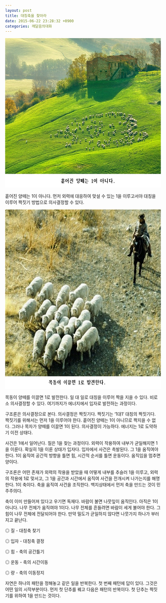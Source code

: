 ```yaml
---
layout: post
title: 대칭축을 찾아라
date: 2015-06-22 23:28:32 +0900
categories: 깨달음의대화
---
```

<img src="files/attach/images/198/426/601/187.jpg" alt="187.jpg" width="616" height="482"  style="font-size: 12px; line-height: 1.5;" />

흩어진 양떼는 1이 아니다. 먼저 외력에 대응하여 맞설 수 있는 1을 이루고서야 대칭을 이루어 짝짓기 방법으로 의사결정할 수 있다.

  


<img src="files/attach/images/198/426/601/188.jpg" alt="188.jpg" width="632" height="578" />

목동이 양떼를 이끌면 1로 발전한다. 일 대 일로 대칭을 이루어 짝을 지을 수 있다. 비로소 의사결정할 수 있다. 여기까지가 에너지에서 입자로 발전하는 과정이다.

  


구조론은 의사결정으로 본다. 의사결정은 짝짓기다. 짝짓기는 ‘1대1’ 대칭의 짝짓기다. 짝짓기를 위해서는 먼저 1을 이루어야 한다. 흩어진 양떼는 1이 아니므로 짝지을 수 없다. 그러나 목자가 양떼를 이끌면 1이 된다. 의사결정이 가능하다. 에너지는 1로 도약하기 이전 상태다. 

  


사건은 1에서 일어난다. 질은 1을 찾는 과정이다. 외력이 작용하여 내부가 균일해지면 1을 이룬다. 확실히 1을 이룬 상태가 입자다. 입자에서 사건은 촉발된다. 그 1을 움직여야 한다. 1이 움직여 공간적 방향을 틀면 힘, 시간적 순서를 틀면 운동이다. 움직임을 멈추면 양이다. 

  


구조론은 어떤 존재가 외력의 작용을 받았을 때 어떻게 내부를 추슬러 1을 이루고, 외력의 작용에 1로 맞서고, 그 1을 공간과 시간에서 움직여 사건을 전개시켜 나가는지를 해명한다. 1이 축이다. 축을 움직여 사건을 조직한다. 백지상태에서 먼저 축을 만드는 것이 민주주의다. 

  


축이 이미 만들어져 있다고 우기면 독재다. 바람이 불면 나뭇잎이 움직인다. 아직은 1이 아니다. 나무 전체가 움직여야 1이다. 나무 전체를 흔들려면 바람이 세게 불어야 한다. 그 힘이 나무 전체에 전달되어야 한다. 만약 밀도가 균일하지 않다면 나뭇가지 하나가 부러지고 끝난다. 

  


◎ 질 - 대칭축 찾기  
      
◎ 입자 - 대칭축 결정  
      
◎ 힘 - 축의 공간틀기  
      
◎ 운동 - 축의 시간이동  
      
◎ 량 - 축의 이동정지

  


자연은 하나의 패턴을 정해놓고 같은 일을 반복한다. 첫 번째 패턴에 답이 있다. 그것은 어떤 일의 시작부분이다. 먼저 첫 단추를 꿰고 다음은 패턴의 반복이다. 첫 단추는 짝짓기를 위하여 1을 만드는 것이다.